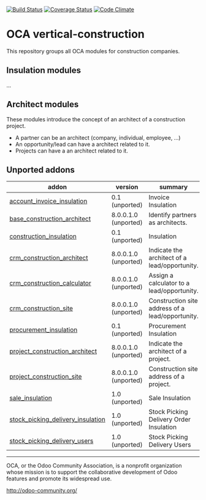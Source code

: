 [![Build Status](https://travis-ci.org/OCA/vertical-construction.svg?branch=10.0)](https://travis-ci.org/OCA/vertical-construction)
[![Coverage Status](https://coveralls.io/repos/OCA/vertical-construction/badge.svg?branch=10.0)](https://coveralls.io/r/OCA/vertical-construction?branch=10.0)
[![Code Climate](https://codeclimate.com/github/OCA/vertical-construction/badges/gpa.svg)](https://codeclimate.com/github/OCA/vertical-construction)
# OCA vertical-construction
This repository groups all OCA modules for construction companies.

## Insulation modules
...


## Architect modules
These modules introduce the concept of an architect of a construction project.
- A partner can be an architect (company, individual, employee, ...)
- An opportunity/lead can have a architect related to it.
- Projects can have a an architect related to it.

[//]: # (addons)
Unported addons
---------------
addon | version | summary
--- | --- | ---
[account_invoice_insulation](account_invoice_insulation/) | 0.1 (unported) | Invoice Insulation
[base_construction_architect](base_construction_architect/) | 8.0.0.1.0 (unported) | Identify partners as architects.
[construction_insulation](construction_insulation/) | 0.1 (unported) | Insulation
[crm_construction_architect](crm_construction_architect/) | 8.0.0.1.0 (unported) | Indicate the architect of a lead/opportunity.
[crm_construction_calculator](crm_construction_calculator/) | 8.0.0.1.0 (unported) | Assign a calculator to a lead/opportunity.
[crm_construction_site](crm_construction_site/) | 8.0.0.1.0 (unported) | Construction site address of a lead/opportunity.
[procurement_insulation](procurement_insulation/) | 0.1 (unported) | Procurement Insulation
[project_construction_architect](project_construction_architect/) | 8.0.0.1.0 (unported) | Indicate the architect of a project.
[project_construction_site](project_construction_site/) | 8.0.0.1.0 (unported) | Construction site address of a project.
[sale_insulation](sale_insulation/) | 1.0 (unported) | Sale Insulation
[stock_picking_delivery_insulation](stock_picking_delivery_insulation/) | 1.0 (unported) | Stock Picking Delivery Order Insulation
[stock_picking_delivery_users](stock_picking_delivery_users/) | 1.0 (unported) | Stock Picking Delivery Users

[//]: # (end addons)

----

OCA, or the Odoo Community Association, is a nonprofit organization whose
mission is to support the collaborative development of Odoo features and
promote its widespread use.

http://odoo-community.org/
